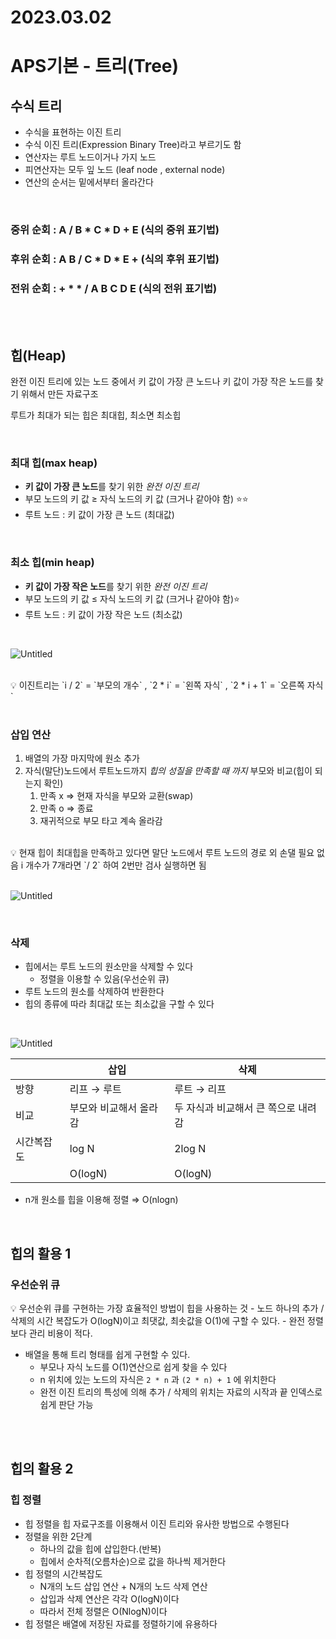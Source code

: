 # 2023.03.02

# APS기본 - 트리(Tree)

## 수식 트리

- 수식을 표현하는 이진 트리
- 수식 이진 트리(Expression Binary Tree)라고 부르기도 함
- 연산자는 루트 노드이거나 가지 노드
- 피연산자는 모두 잎 노드 (leaf node , external node)
- 연산의 순서는 밑에서부터 올라간다

<br>

### 중위 순회 : A / B * C * D + E (식의 중위 표기법)

### 후위 순회 : A B / C * D * E + (식의 후위 표기법)

### 전위 순회 : + * * / A B C D E (식의 전위 표기법)

<br>

<br>

## 힙(Heap)

완전 이진 트리에 있는 노드 중에서 키 값이 가장 큰 노드나 키 값이 가장 작은 노드를 찾기 위해서 만든 자료구조

루트가 최대가 되는 힙은 최대힙, 최소면 최소힙

<br>

### 최대 힙(max heap)

- **키 값이 가장 큰 노드**를 찾기 위한 *완전 이진 트리*
- 부모 노드의 키 값 ≥ 자식 노드의 키 값 (크거나 같아야 함) ⭐⭐
- 루트 노드 : 키 값이 가장 큰 노드 (최대값)

<br>

### 최소 힙(min heap)

- **키 값이 가장 작은 노드**를 찾기 위한 *완전 이진 트리*
- 부모 노드의 키 값 ≤ 자식 노드의 키 값 (크거나 같아야 함)⭐
- 루트 노드 : 키 값이 가장 작은 노드 (최소값)

<br>

![Untitled](./20230302_Tree2_data/Untitled.png)

<br>

<aside>
💡 이진트리는 `i / 2` = `부모의 개수` , `2 * i` = `왼쪽 자식` , `2 * i + 1` = `오른쪽 자식`

</aside>

<br>

### 삽입 연산

1. 배열의 가장 마지막에 원소 추가
2. 자식(말단)노드에서 루트노드까지 *힙의 성질을 만족할 때 까지* 부모와 비교(힙이 되는지 확인)
    1. 만족 x  ⇒  현재 자식을 부모와 교환(swap)
    2. 만족 o  ⇒  종료
    3. 재귀적으로 부모 타고 계속 올라감

<br>

<aside>
💡 현재 힙이 최대힙을 만족하고 있다면 말단 노드에서 루트 노드의 경로 외 손댈 필요 없음
i 개수가 7개라면 `/ 2` 하여 2번만 검사 실행하면 됨

</aside>

<br>

![Untitled](./20230302_Tree2_data/Untitled%201.png)

<br>

### 삭제

- 힙에서는 루트 노드의 원소만을 삭제할 수 있다
    - 정렬을 이용할 수 있음(우선순위 큐)
- 루트 노드의 원소를 삭제하여 반환한다
- 힙의 종류에 따라 최대값 또는 최소값을 구할 수 있다

<br>

![Untitled](./20230302_Tree2_data/Untitled%202.png)

|  | 삽입 | 삭제 |
| --- | --- | --- |
| 방향 | 리프 → 루트 | 루트 → 리프 |
| 비교 | 부모와 비교해서 올라감 | 두 자식과 비교해서 큰 쪽으로 내려감 |
| 시간복잡도 | log N | 2log N |
|  | O(logN) | O(logN) |
- n개 원소를 힙을 이용해 정렬 ⇒ O(nlogn)

<br>

## 힙의 활용 1

### 우선순위 큐

<aside>
💡 우선순위 큐를 구현하는 가장 효율적인 방법이 힙을 사용하는 것
- 노드 하나의 추가 / 삭제의 시간 복잡도가 O(logN)이고 최댓값, 최솟값을 O(1)에 구할 수 있다.
- 완전 정렬보다 관리 비용이 적다.

</aside>

- 배열을 통해 트리 형태를 쉽게 구현할 수 있다.
    - 부모나 자식 노드를 O(1)연산으로 쉽게 찾을 수 있다
    - n 위치에 있는 노드의 자식은 `2 * n` 과 `(2 * n) + 1` 에 위치한다
    - 완전 이진 트리의 특성에 의해 추가 / 삭제의 위치는 자료의 시작과 끝 인덱스로 쉽게 판단 가능

<br>

<br>

## 힙의 활용 2

### 힙 정렬

- 힙 정렬을 힙 자료구조를 이용해서 이진 트리와 유사한 방법으로 수행된다
- 정렬을 위한 2단계
    - 하나의 값을 힙에 삽입한다.(반복)
    - 힙에서 순차적(오름차순)으로 값을 하나씩 제거한다
- 힙 정렬의 시간복잡도
    - N개의 노드 삽입 연산 + N개의 노드 삭제 연산
    - 삽입과 삭제 연산은 각각 O(logN)이다
    - 따라서 전체 정렬은 O(NlogN)이다
- 힙 정렬은 배열에 저장된 자료를 정렬하기에 유용하다
